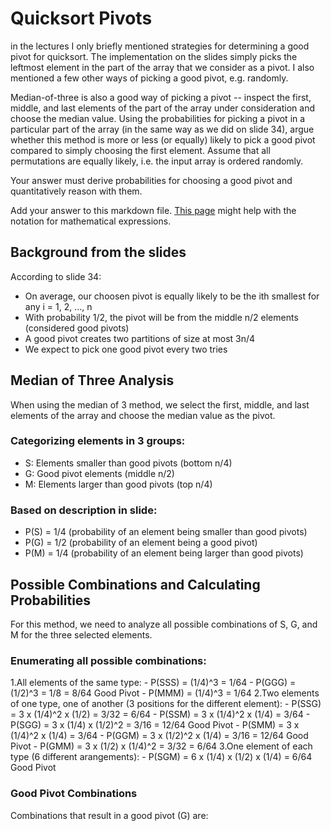 # Quicksort Pivots

in the lectures I only briefly mentioned strategies for determining a good pivot
for quicksort. The implementation on the slides simply picks the leftmost
element in the part of the array that we consider as a pivot. I also mentioned a
few other ways of picking a good pivot, e.g. randomly.

Median-of-three is also a good way of picking a pivot -- inspect the first,
middle, and last elements of the part of the array under consideration and
choose the median value. Using the probabilities for picking a pivot in a
particular part of the array (in the same way as we did on slide 34), argue
whether this method is more or less (or equally) likely to pick a good pivot
compared to simply choosing the first element. Assume that all permutations are
equally likely, i.e. the input array is ordered randomly.

Your answer must derive probabilities for choosing a good pivot and
quantitatively reason with them.

Add your answer to this markdown file. [This
page](https://docs.github.com/en/get-started/writing-on-github/working-with-advanced-formatting/writing-mathematical-expressions)
might help with the notation for mathematical expressions.

## Background from the slides

According to slide 34:

  - On average, our choosen pivot is equally likely to be the ith smallest for any i = 1, 2, ..., n
  - With probability 1/2, the pivot will be from the middle n/2 elements (considered good pivots)
  - A good pivot creates two partitions of size at most 3n/4
  - We expect to pick one good pivot every two tries

## Median of Three Analysis

When using the median of 3 method, we select the first, middle, and last elements of the array and choose the median value as the pivot.

### Categorizing elements in 3 groups:

  - S: Elements smaller than good pivots (bottom n/4)
  - G: Good pivot elements (middle n/2)
  - M: Elements larger than good pivots (top n/4)

### Based on description in slide:

  - P(S) = 1/4 (probability of an element being smaller than good pivots)
  - P(G) = 1/2 (probability of an element being a good pivot)
  - P(M) = 1/4 (probability of an element being larger than good pivots)

## Possible Combinations and Calculating Probabilities

For this method, we need to analyze all possible combinations of S, G, and M for the three selected elements.

### Enumerating all possible combinations:

  1.All elements of the same type:
    - P(SSS) = (1/4)^3 = 1/64
    - P(GGG) = (1/2)^3 = 1/8 = 8/64  Good Pivot
    - P(MMM) = (1/4)^3 = 1/64
  2.Two elements of one type, one of another (3 positions for the different element):
    - P(SSG) = 3 x (1/4)^2 x (1/2) = 3/32 = 6/64
    - P(SSM) = 3 x (1/4)^2 x (1/4) = 3/64
    - P(SGG) = 3 x (1/4) x (1/2)^2 = 3/16 = 12/64  Good Pivot
    - P(SMM) = 3 x (1/4)^2 x (1/4) = 3/64 
    - P(GGM) = 3 x (1/2)^2 x (1/4) = 3/16 = 12/64  Good Pivot
    - P(GMM) = 3 x (1/2) x (1/4)^2 = 3/32 = 6/64
  3.One element of each type (6 different arangements):
    - P(SGM) = 6 x (1/4) x (1/2) x (1/4) = 6/64   Good Pivot

### Good Pivot Combinations

Combinations that result in a good pivot (G) are: 


